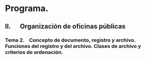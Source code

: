 # Programa.
## **II.      Organización de oficinas públicas**
### **Tema 2.**    Concepto de documento, registro y archivo. Funciones del registro y del archivo. Clases de archivo y criterios de ordenación.
